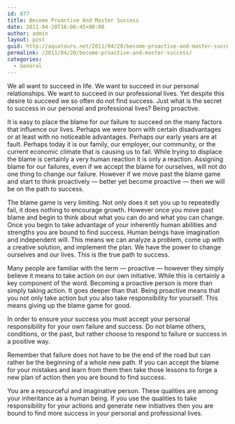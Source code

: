 ```yaml
---
id: 877
title: Become Proactive And Master Success
date: 2011-04-20T16:06:45+00:00
author: admin
layout: post
guid: http://aquatours.net/2011/04/20/become-proactive-and-master-success/
permalink: /2011/04/20/become-proactive-and-master-success/
categories:
  - General
---
```

We all want to succeed in life. We want to succeed in our personal relationships. We want to succeed in our professional lives. Yet despite this desire to succeed we so often do not find success. Just what is the secret to success in our personal and professional lives? Being proactive.

It is easy to place the blame for our failure to succeed on the many factors that influence our lives. Perhaps we were born with certain disadvantages or at least with no noticeable advantages. Perhaps our early years are at fault. Perhaps today it is our family, our employer, our community, or the current economic climate that is causing us to fail. While trying to displace the blame is certainly a very human reaction it is only a reaction. Assigning blame for our failures, even if we accept the blame for ourselves, will not do one thing to change our failure. However if we move past the blame game and start to think proactively &#8212; better yet become proactive &#8212; then we will be on the path to success.

The blame game is very limiting. Not only does it set you up to repeatedly fail, it does nothing to encourage growth. However once you move past blame and begin to think about what you can do and what you can change. Once you begin to take advantage of your inherently human abilities and strengths you are bound to find success. Human beings have imagination and independent will. This means we can analyze a problem, come up with a creative solution, and implement the plan. We have the power to change ourselves and our lives. This is the true path to success.

Many people are familiar with the term &#8212; proactive &#8212; however they simply believe it means to take action on our own initiative. While this is certainly a key component of the word. Becoming a proactive person is more than simply taking action. It goes deeper than that. Being proactive means that you not only take action but you also take responsibility for yourself. This means giving up the blame game for good.

In order to ensure your success you must accept your personal responsibility for your own failure and success. Do not blame others, conditions, or the past, but rather choose to respond to failure or success in a positive way.

Remember that failure does not have to be the end of the road but can rather be the beginning of a whole new path. If you can accept the blame for your mistakes and learn from them then take those lessons to forge a new plan of action then you are bound to find success.

You are a resourceful and imaginative person. These qualities are among your inheritance as a human being. If you use the qualities to take responsibility for your actions and generate new initiatives then you are bound to find more success in your personal and professional lives.